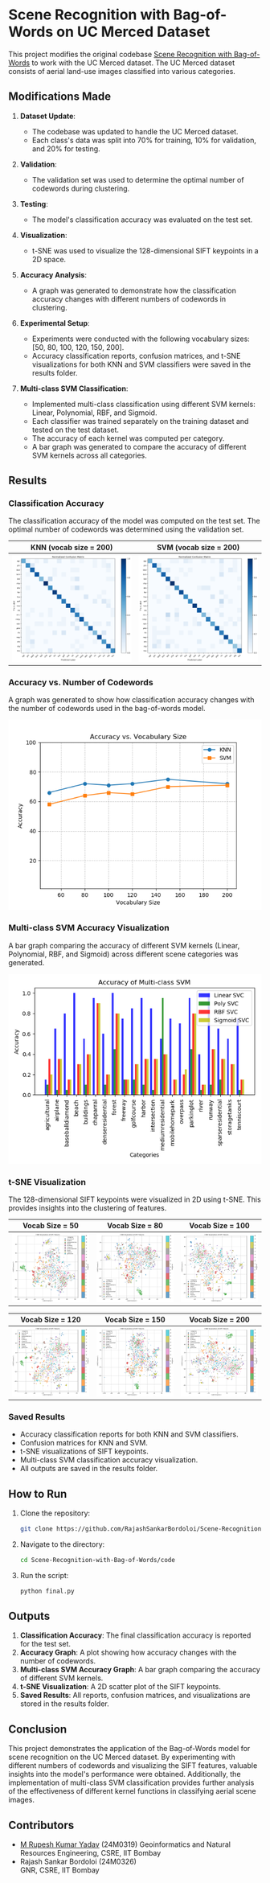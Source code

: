 # Scene Recognition with Bag-of-Words on UC Merced Dataset

This project modifies the original codebase [Scene Recognition with Bag-of-Words](https://github.com/lionelmessi6410/Scene-Recognition-with-Bag-of-Words) to work with the UC Merced dataset. The UC Merced dataset consists of aerial land-use images classified into various categories.

## Modifications Made

1. **Dataset Update**:
   - The codebase was updated to handle the UC Merced dataset.
   - Each class's data was split into 70% for training, 10% for validation, and 20% for testing.

2. **Validation**:
   - The validation set was used to determine the optimal number of codewords during clustering.

3. **Testing**:
   - The model's classification accuracy was evaluated on the test set.

4. **Visualization**:
   - t-SNE was used to visualize the 128-dimensional SIFT keypoints in a 2D space.

5. **Accuracy Analysis**:
   - A graph was generated to demonstrate how the classification accuracy changes with different numbers of codewords in clustering.

6. **Experimental Setup**:
   - Experiments were conducted with the following vocabulary sizes: [50, 80, 100, 120, 150, 200].
   - Accuracy classification reports, confusion matrices, and t-SNE visualizations for both KNN and SVM classifiers were saved in the results folder.

7. **Multi-class SVM Classification**:
   - Implemented multi-class classification using different SVM kernels: Linear, Polynomial, RBF, and Sigmoid.
   - Each classifier was trained separately on the training dataset and tested on the test dataset.
   - The accuracy of each kernel was computed per category.
   - A bar graph was generated to compare the accuracy of different SVM kernels across all categories.

## Results

### Classification Accuracy  
The classification accuracy of the model was computed on the test set. The optimal number of codewords was determined using the validation set.  

| **KNN (vocab size = 200)** | **SVM (vocab size = 200)** |
|:--------------------------:|:--------------------------:|
| ![](results/confusion_matrix_knn_200.png) | ![](results/confusion_matrix_svm_200.png) |


### Accuracy vs. Number of Codewords
A graph was generated to show how classification accuracy changes with the number of codewords used in the bag-of-words model.

![Accuracy vs. Number of Codewords](results/accuracy_vs_vocab_size.png)

### Multi-class SVM Accuracy Visualization
A bar graph comparing the accuracy of different SVM kernels (Linear, Polynomial, RBF, and Sigmoid) across different scene categories was generated.

![Multi-class SVM](code/accuracy_multi_class_svm200.png)

### t-SNE Visualization  
The 128-dimensional SIFT keypoints were visualized in 2D using t-SNE. This provides insights into the clustering of features.

| **Vocab Size = 50** | **Vocab Size = 80** | **Vocab Size = 100** |
|:-------------------:|:-------------------:|:--------------------:|
| ![](results/tsne_visualization_50.png) | ![](results/tsne_visualization_80.png) | ![](results/tsne_visualization_100.png) |

| **Vocab Size = 120** | **Vocab Size = 150** | **Vocab Size = 200** |
|:--------------------:|:--------------------:|:--------------------:|
| ![](results/tsne_visualization_120.png) | ![](results/tsne_visualization_150.png) | ![](results/tsne_visualization_200.png) |


### Saved Results
- Accuracy classification reports for both KNN and SVM classifiers.
- Confusion matrices for KNN and SVM.
- t-SNE visualizations of SIFT keypoints.
- Multi-class SVM classification accuracy visualization.
- All outputs are saved in the results folder.

## How to Run

1. Clone the repository:
   ```bash
   git clone https://github.com/RajashSankarBordoloi/Scene-Recognition-with-Bag-of-Words-master.git
   ```

2. Navigate to the directory:
   ```bash
   cd Scene-Recognition-with-Bag-of-Words/code
   ```

3. Run the script:
   ```bash
   python final.py
   ```

## Outputs

1. **Classification Accuracy**: The final classification accuracy is reported for the test set.
2. **Accuracy Graph**: A plot showing how accuracy changes with the number of codewords.
3. **Multi-class SVM Accuracy Graph**: A bar graph comparing the accuracy of different SVM kernels.
4. **t-SNE Visualization**: A 2D scatter plot of the SIFT keypoints.
5. **Saved Results**: All reports, confusion matrices, and visualizations are stored in the results folder.

## Conclusion
This project demonstrates the application of the Bag-of-Words model for scene recognition on the UC Merced dataset. By experimenting with different numbers of codewords and visualizing the SIFT features, valuable insights into the model's performance were obtained. Additionally, the implementation of multi-class SVM classification provides further analysis of the effectiveness of different kernel functions in classifying aerial scene images.

## Contributors
- [M Rupesh Kumar Yadav](https://github.com/Rupesh4604) (24M0319)
  Geoinformatics and Natural Resources Engineering, CSRE, IIT Bombay  
- Rajash Sankar Bordoloi (24M0326)  
  GNR, CSRE, IIT Bombay

